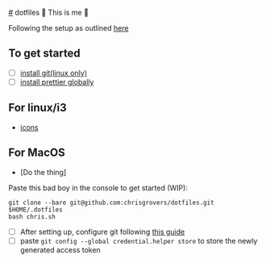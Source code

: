 [#](#) dotfiles
:dna: This is me :dna:

Following the setup as outlined [here](https://www.atlassian.com/git/tutorials/dotfiles)

## To get started
- [ ] [install git(linux only)](https://git-scm.com/book/en/v2/Getting-Started-Installing-Git)
- [ ] [install prettier globally](https://github.com/prettier/prettier)

## For linux/i3
- [icons](https://snwh.org/moka/download)

## For MacOS
- [Do the thing]

Paste this bad boy in the console to get started (WIP):
```
git clone --bare git@github.com:chrisgrovers/dotfiles.git $HOME/.dotfiles
bash chris.sh

```

- [ ] After setting up, configure git following [this guide](https://docs.github.com/en/github/authenticating-to-github/creating-a-personal-access-token)
- [ ] paste `git config --global credential.helper store` to store the newly generated access token
